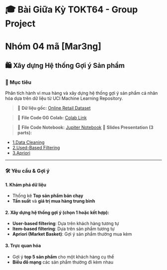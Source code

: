 # 🎓 Bài Giữa Kỳ TOKT64 - Group Project
# Nhóm 04 mã [Mar3ng]

## 🛍️ Xây dựng Hệ thống Gợi ý Sản phẩm

### 📌 Mục tiêu
Phân tích hành vi mua hàng và xây dựng hệ thống gợi ý sản phẩm cá nhân hóa dựa trên dữ liệu từ UCI Machine Learning Repository.

> 🔗 **Dữ liệu gốc:** [Online Retail Dataset](http://archive.ics.uci.edu/dataset/352/online+retail)

> 🔗 **File Code GG Colab:** [Colab Link](https://colab.research.google.com/drive/1wJinLbM0UDW3PuqdStrVcpbV61sJ6z4s)

> 🔗 **File Code Notebook:** [Jupiter Notebook](https://github.com/ngthuylinh3003/Group-Project/blob/4685c10fbfa493a3dd1b23a320650c13c8f1aee8/%5BMar3ng%5D_UDMar_Midterm.ipynb)
> 🔗 **Slides Presentation (3 parts):**
+ [1.Data Cleaning](https://github.com/ngthuylinh3003/Group-Project/blob/55484487fc98cb3bb4b904f5c91a5271940f6c38/%5BPresentation%5D%20Data%20Cleaning.pdf)
+ [2.Used-Based Filtering](https://github.com/ngthuylinh3003/Group-Project/blob/55484487fc98cb3bb4b904f5c91a5271940f6c38/%5BPresentation%5D%20Used_Item_Based%20Filtering.pdf)
+ [3.Apriori](https://github.com/ngthuylinh3003/Group-Project/blob/55484487fc98cb3bb4b904f5c91a5271940f6c38/%5BPresentation%5D%20Apriori_Market_Basket.pdf)
---

### 🛠 Yêu cầu & Gợi ý

#### 1. Khám phá dữ liệu
- Thống kê **Top sản phẩm bán chạy**
- **Tần suất** và **giá trị mua hàng trung bình**

#### 2. Xây dựng hệ thống gợi ý (chọn 1 hoặc kết hợp):
- **User-based filtering**: Dựa trên khách hàng tương tự
- **Item-based filtering**: Dựa trên sản phẩm tương tự
- **Apriori (Market Basket)**: Gợi ý sản phẩm thường mua kèm

#### 3. Trực quan hóa
- Gợi ý **top 5 sản phẩm** cho một khách hàng cụ thể
- **Biểu đồ mạng** các sản phẩm thường đi kèm nhau

